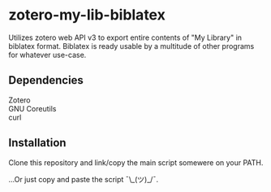 # zotero-my-lib-biblatex
Utilizes zotero web API v3 to export entire contents of  "My Library" in biblatex format.
Biblatex is ready usable by a multitude of other programs for whatever use-case.

## Dependencies
Zotero  
GNU Coreutils  
curl  

## Installation
Clone this repository and link/copy the main script somewere on your PATH.

...Or just copy and paste the script ¯\\_(ツ)\_/¯.
